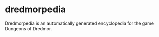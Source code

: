 # dredmorpedia
Dredmorpedia is an automatically generated encyclopedia for the game Dungeons of Dredmor.
